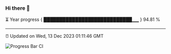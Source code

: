 ### Hi there 👋

⏳ Year progress { ████████████████████████████▁▁ } 94.81 %

---

⏰ Updated on Wed, 13 Dec 2023 01:11:46 GMT

![Progress Bar CI](https://github.com/liununu/liununu/workflows/Progress%20Bar%20CI/badge.svg)
